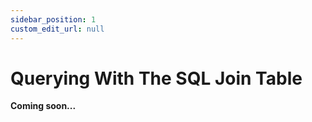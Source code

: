 ```yaml
---
sidebar_position: 1
custom_edit_url: null
---
```


# Querying With The SQL Join Table

**Coming soon...**